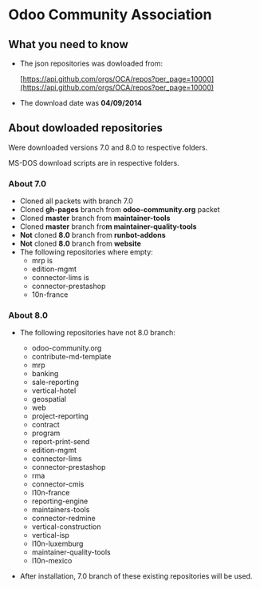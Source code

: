 # Odoo Community Association


## What you need to know
* The json repositories was dowloaded from:

    [https://api.github.com/orgs/OCA/repos?per_page=10000](https://api.github.com/orgs/OCA/repos?per_page=10000)

* The download date was **04/09/2014**

## About dowloaded repositories

Were downloaded versions 7.0 and 8.0 to respective folders.

MS-DOS download scripts are in respective folders.

### About 7.0

* Cloned all packets with branch 7.0
* Cloned **gh-pages** branch from **odoo-community.org** packet
* Cloned **master** branch from **maintainer-tools**
* Cloned **master** branch fro**m maintainer-quality-tools**
* **Not** cloned **8.0** branch from **runbot-addons**
* **Not** cloned **8.0** branch from **website**
* The following repositories where empty:
	* mrp is
	* edition-mgmt
	* connector-lims is
	* connector-prestashop
	* 10n-france

### About 8.0

* The following repositories have not 8.0 branch:
	* odoo-community.org
	* contribute-md-template
	* mrp
	* banking
	* sale-reporting
	* vertical-hotel
	* geospatial
	* web
	* project-reporting
	* contract
	* program
	* report-print-send
	* edition-mgmt
	* connector-lims
	* connector-prestashop
	* rma
	* connector-cmis
	* l10n-france
	* reporting-engine
	* maintainers-tools
	* connector-redmine
	* vertical-construction
	* vertical-isp
	* l10n-luxemburg
	* maintainer-quality-tools
	* l10n-mexico

* After installation, 7.0 branch of these existing repositories will be used.

